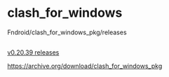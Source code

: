# clash_for_windows
Fndroid/clash_for_windows_pkg/releases
## 

[v0.20.39 releases](https://github.com/cfwtf/clash_for_windows/releases)


https://archive.org/download/clash_for_windows_pkg
